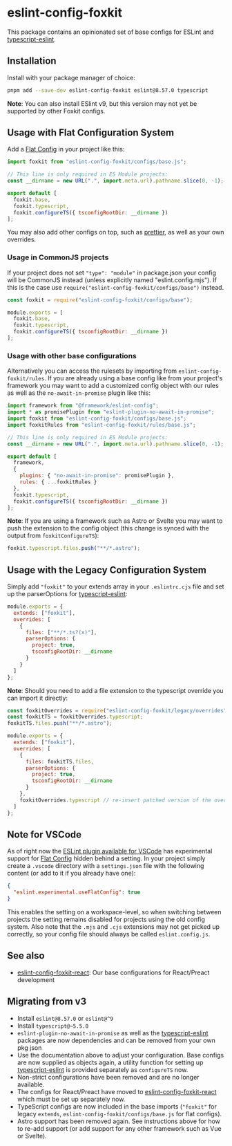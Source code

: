 # eslint-config-foxkit

This package contains an opinionated set of base configs for ESLint and [typescript-eslint].

## Installation

Install with your package manager of choice:

```bash
pnpm add --save-dev eslint-config-foxkit eslint@8.57.0 typescript
```

**Note**: You can also install ESlint v9, but this version may not yet be supported by other Foxkit configs.

## Usage with Flat Configuration System

Add a [Flat Config] in your project like this:

```js
import foxkit from "eslint-config-foxkit/configs/base.js";

// This line is only required in ES Module projects:
const __dirname = new URL(".", import.meta.url).pathname.slice(0, -1);

export default [
  foxkit.base,
  foxkit.typescript,
  foxkit.configureTS({ tsconfigRootDir: __dirname })
];
```

You may also add other configs on top, such as [prettier], as well as your own overrides.

### Usage in CommonJS projects

If your project does not set `"type": "module"` in package.json your config will be CommonJS instead (unless explicitly named "eslint.config.mjs"). If this is the case use `require("eslint-config-foxkit/configs/base")` instead.

```js
const foxkit = require("eslint-config-foxkit/configs/base");

module.exports = [
  foxkit.base,
  foxkit.typescript,
  foxkit.configureTS({ tsconfigRootDir: __dirname })
];
```

### Usage with other base configurations

Alternatively you can access the rulesets by importing from `eslint-config-foxkit/rules`. If you are already using a base config like from your project's framework you may want to add a customized config object with our rules as well as the `no-await-in-promise` plugin like this:

```js
import framework from "@framework/eslint-config";
import * as promisePlugin from "eslint-plugin-no-await-in-promise";
import foxkit from "eslint-config-foxkit/configs/base.js";
import foxkitRules from "eslint-config-foxkit/rules/base.js";

// This line is only required in ES Module projects:
const __dirname = new URL(".", import.meta.url).pathname.slice(0, -1);

export default [
  framework,
  {
    plugins: { "no-await-in-promise": promisePlugin },
    rules: { ...foxkitRules }
  },
  foxkit.typescript,
  foxkit.configureTS({ tsconfigRootDir: __dirname })
];
```

**Note**: If you are using a framework such as Astro or Svelte you may want to push the extension to the config object (this change is synced with the output from `foxkitConfigureTS`):

```js
foxkit.typescript.files.push("**/*.astro");
```

## Usage with the Legacy Configuration System

Simply add `"foxkit"` to your extends array in your `.eslintrc.cjs` file and set up the parserOptions for [typescript-eslint]:

```js
module.exports = {
  extends: ["foxkit"],
  overrides: [
    {
      files: ["**/*.ts?(x)"],
      parserOptions: {
        project: true,
        tsconfigRootDir: __dirname
      }
    }
  ]
};
```

**Note**: Should you need to add a file extension to the typescript override you can import it directly:

```js
const foxkitOverrides = require("eslint-config-foxkit/legacy/overrides");
const foxkitTS = foxkitOverrides.typescript;
foxkitTS.files.push("**/*.astro");

module.exports = {
  extends: ["foxkit"],
  overrides: [
    {
      files: foxkitTS.files,
      parserOptions: {
        project: true,
        tsconfigRootDir: __dirname
      }
    },
    foxkitOverrides.typescript // re-insert patched version of the override
  ]
};
```

## Note for VSCode

As of right now the [ESLint plugin available for VSCode](https://marketplace.visualstudio.com/items?itemName=dbaeumer.vscode-eslint) has experimental support for [Flat Config] hidden behind a setting. In your project simply create a `.vscode` directory with a `settings.json` file with the following content (or add to it if you already have one):

```json
{
  "eslint.experimental.useFlatConfig": true
}
```

This enables the setting on a workspace-level, so when switching between projects the setting remains disabled for projects using the old config system. Also note that the `.mjs` and `.cjs` extensions may not get picked up correctly, so your config file should always be called `eslint.config.js`.

## See also

- [eslint-config-foxkit-react]: Our base configurations for React/Preact development

## Migrating from v3

- Install `eslint@8.57.0` or `eslint@^9`
- Install `typescript@~5.5.0`
- `eslint-plugin-no-await-in-promise` as well as the [typescript-eslint] packages are now dependencies and can be removed from your own pkg json
- Use the documentation above to adjust your configuration. Base configs are now supplied as objects again, a utility function for setting up [typescript-eslint] is provided separately as `configureTS` now.
- Non-strict configurations have been removed and are no longer available.
- The configs for React/Preact have moved to [eslint-config-foxkit-react] which must be set up separately now.
- TypeScript configs are now included in the base imports (`"foxkit"` for legacy `extends`, `eslint-config-foxkit/configs/base.js` for flat configs).
- Astro support has been removed again. See instructions above for how to re-add support (or add support for any other framework such as Vue or Svelte).

[Flat Config]: (https://eslint.org/docs/latest/use/configure/configuration-files-new)
[typescript-eslint]: (https://typescript-eslint.io/)
[prettier]: (https://www.npmjs.com/package/eslint-config-prettier)
[eslint-config-foxkit-react]: (https://github.com/foxkit-js/eslint-config-foxkit-react)
